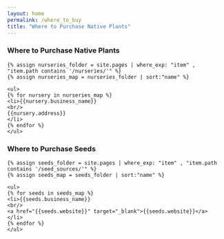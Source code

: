 ```yaml
---
layout: home                                                            
permalink: /where_to_buy
title: "Where to Purchase Native Plants"
---
```

<div class="nurseries">
	<h3>Where to Purchase Native Plants</h3>

	{% assign nurseries_folder = site.pages | where_exp: "item" , "item.path contains '/nurseries/'" %}
	{% assign nurseries_map = nurseries_folder | sort:"name" %}

	<ul>
	{% for nursery in nurseries_map %}
	<li>{{nursery.business_name}}
	<br/>
	{{nursery.address}}
	</li>
	{% endfor %}
	</ul>
</div>

<div class="nurseries">
	<h3>Where to Purchase Seeds</h3>

	{% assign seeds_folder = site.pages | where_exp: "item" , "item.path contains '/seed_sources/'" %}
	{% assign seeds_map = seeds_folder | sort:"name" %}

	<ul>
	{% for seeds in seeds_map %}
	<li>{{seeds.business_name}}
	<br/>
	<a href="{{seeds.website}}" target="_blank">{{seeds.website}}</a>
	</li>
	{% endfor %}
	</ul>
</div>
